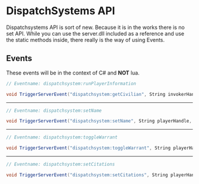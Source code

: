 # DispatchSystems API

Dispatchsystems API is sort of new. Because it is in the works there is no set API. While you can use the server.dll included as a reference and use the static methods inside, there really is the way of using Events.

## Events

These events will be in the context of C# and **NOT** lua.

```csharp
// Eventname: dispatchsystem:runPlayerInformation

void TriggerServerEvent("dispatchsystem:getCivilian", String invokerHandle, String firstName, String lastName);
```
***
```csharp
// Eventname: dispatchsystem:setName

void TriggerServerEvent("dispatchsystem:setName", String playerHandle, String firstName, String lastName);
```
***
```csharp
// Eventname: dispatchsystem:toggleWarrant

void TriggerServerEvent("dispatchsystem:toggleWarrant", String playerHandle);
```
***
```csharp
// Eventname: dispatchsystem:setCitations

void TriggerServerEvent("dispatchsystem:setCitations", String playerHandle, Int32 citationCount);
```